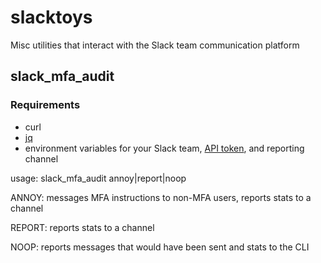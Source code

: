 # slacktoys
Misc utilities that interact with the Slack team communication platform

## slack_mfa_audit
### Requirements
* curl
* [jq](https://stedolan.github.io/jq/)
* environment variables for your Slack team, [API token](https://api.slack.com/web), and reporting channel

usage: slack_mfa_audit annoy|report|noop

ANNOY: messages MFA instructions to non-MFA users, reports stats to a channel

REPORT: reports stats to a channel

NOOP: reports messages that would have been sent and stats to the CLI
